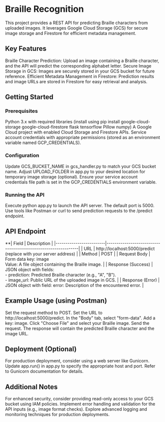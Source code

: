 # Braille Recognition

This project provides a REST API for predicting Braille characters from uploaded images. It leverages Google Cloud Storage (GCS) for secure image storage and Firestore for efficient metadata management.

## Key Features

Braille Character Prediction: Upload an image containing a Braille character, and the API will predict the corresponding alphabet letter.
Secure Image Storage in GCS: Images are securely stored in your GCS bucket for future reference.
Efficient Metadata Management in Firestore: Prediction results and image URLs are stored in Firestore for easy retrieval and analysis.
## Getting Started

### Prerequisites

Python 3.x with required libraries (install using pip install google-cloud-storage google-cloud-firestore flask tensorflow Pillow numpy)
A Google Cloud project with enabled Cloud Storage and Firestore APIs.
Service account credentials with appropriate permissions (stored as an environment variable named GCP_CREDENTIALS).
### Configuration

Update GCS_BUCKET_NAME in gcs_handler.py to match your GCS bucket name.
Adjust UPLOAD_FOLDER in app.py to your desired location for temporary image storage (optional).
Ensure your service account credentials file path is set in the GCP_CREDENTIALS environment variable.
### Running the API

Execute python app.py to launch the API server. The default port is 5000.
Use tools like Postman or curl to send prediction requests to the /predict endpoint.
## API Endpoint

**| Field                  | Description                                                   |
|-------------------------|----------------------------------------------------------------|
| URL                   | http://localhost:5000/predict (replace with your server address) |
| Method                 | POST                                                           |
| Request Body          | Form data key: image  <br> Value: A file object containing the Braille image. |
| Response (Success)   | JSON object with fields:  <br> - prediction: Predicted Braille character (e.g., "A", "B"). <br> - image_url: Public URL of the uploaded image in GCS. |
| Response (Error)     | JSON object with field: error: Description of the encountered error. |

## Example Usage (using Postman)

Set the request method to POST.
Set the URL to http://localhost:5000/predict.
In the "Body" tab, select "form-data".
Add a key: image.
Click "Choose File" and select your Braille image.
Send the request.
The response will contain the predicted Braille character and the image URL.
## Deployment (Optional)

For production deployment, consider using a web server like Gunicorn. Update app.run() in app.py to specify the appropriate host and port. Refer to Gunicorn documentation for details.

## Additional Notes

For enhanced security, consider providing read-only access to your GCS bucket using IAM policies.
Implement error handling and validation for the API inputs (e.g., image format checks).
Explore advanced logging and monitoring techniques for production deployments.
